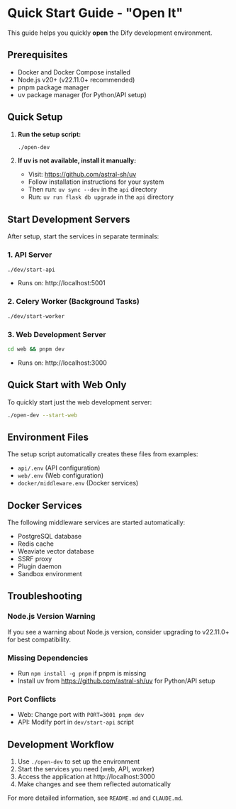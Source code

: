 # Quick Start Guide - "Open It"

This guide helps you quickly **open** the Dify development environment.

## Prerequisites

- Docker and Docker Compose installed
- Node.js v20+ (v22.11.0+ recommended)
- pnpm package manager
- uv package manager (for Python/API setup)

## Quick Setup

1. **Run the setup script:**
   ```bash
   ./open-dev
   ```

2. **If uv is not available, install it manually:**
   - Visit: https://github.com/astral-sh/uv
   - Follow installation instructions for your system
   - Then run: `uv sync --dev` in the `api` directory
   - Run: `uv run flask db upgrade` in the `api` directory

## Start Development Servers

After setup, start the services in separate terminals:

### 1. API Server
```bash
./dev/start-api
```
- Runs on: http://localhost:5001

### 2. Celery Worker (Background Tasks)
```bash
./dev/start-worker
```

### 3. Web Development Server
```bash
cd web && pnpm dev
```
- Runs on: http://localhost:3000

## Quick Start with Web Only

To quickly start just the web development server:
```bash
./open-dev --start-web
```

## Environment Files

The setup script automatically creates these files from examples:
- `api/.env` (API configuration)
- `web/.env` (Web configuration)
- `docker/middleware.env` (Docker services)

## Docker Services

The following middleware services are started automatically:
- PostgreSQL database
- Redis cache
- Weaviate vector database
- SSRF proxy
- Plugin daemon
- Sandbox environment

## Troubleshooting

### Node.js Version Warning
If you see a warning about Node.js version, consider upgrading to v22.11.0+ for best compatibility.

### Missing Dependencies
- Run `npm install -g pnpm` if pnpm is missing
- Install uv from https://github.com/astral-sh/uv for Python/API setup

### Port Conflicts
- Web: Change port with `PORT=3001 pnpm dev`
- API: Modify port in `dev/start-api` script

## Development Workflow

1. Use `./open-dev` to set up the environment
2. Start the services you need (web, API, worker)
3. Access the application at http://localhost:3000
4. Make changes and see them reflected automatically

For more detailed information, see `README.md` and `CLAUDE.md`.